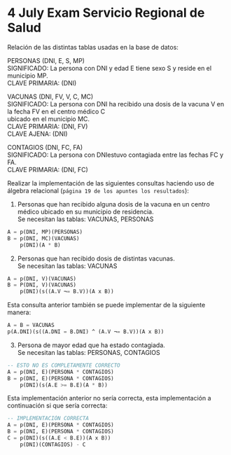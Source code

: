 # 4 July Exam Servicio Regional de Salud

Relación de las distintas tablas usadas en la base de datos:

PERSONAS (DNI, E, S, MP)\
SIGNIFICADO: La persona con DNI y edad E tiene sexo S y reside en el municipio MP.\
CLAVE PRIMARIA: (DNI)

VACUNAS (DNI, FV, V, C, MC)\
SIGNIFICADO: La persona con DNI ha recibido una dosis de la vacuna V en la fecha FV en el centro médico C\
ubicado en el municipio MC.\
CLAVE PRIMARIA: (DNI, FV) \
CLAVE AJENA: (DNI)

CONTAGIOS (DNI, FC, FA)\
SIGNIFICADO: La persona con DNIestuvo contagiada entre las fechas FC y FA.\
CLAVE PRIMARIA: (DNI, FC)

Realizar la implementación de las siguientes consultas haciendo uso de álgebra relacional (`página 19 de los apuntes
los resultados`):

1. Personas que han recibido alguna dosis de la vacuna en un centro médico ubicado en su municipio de residencia.\
Se necesitan las tablas: VACUNAS, PERSONAS
```sql
A = p(DNI, MP)(PERSONAS)
B = p(DNI, MC)(VACUNAS)
    p(DNI)(A * B)
```

2. Personas que han recibido dosis de distintas vacunas.\
Se necesitan las tablas: VACUNAS
```sql
A = p(DNI, V)(VACUNAS)
B = P(DNI, V)(VACUNAS)
    p(DNI)(s((A.V ¬= B.V))(A x B))
```

Esta consulta anterior también se puede implementar de la siguiente manera:
```sql
A = B = VACUNAS
p(A.DNI)(s((A.DNI = B.DNI) ^ (A.V ¬= B.V))(A x B))
```

3. Persona de mayor edad que ha estado contagiada.\
Se necesitan las tablas: PERSONAS, CONTAGIOS
```sql
-- ESTO NO ES COMPLETAMENTE CORRECTO
A = p(DNI, E)(PERSONA * CONTAGIOS)
B = p(DNI, E)(PERSONA * CONTAGIOS)
    p(DNI)(s(A.E >= B.E)(A * B))
```

Esta implementación anterior no sería correcta, esta implementación a continuación si que sería correcta:
```sql
-- IMPLEMENTACIÓN CORRECTA
A = p(DNI, E)(PERSONA * CONTAGIOS)
B = p(DNI, E)(PERSONA * CONTAGIOS)
C = p(DNI)(s((A.E < B.E))(A x B))
    p(DNI)(CONTAGIOS) - C
```

